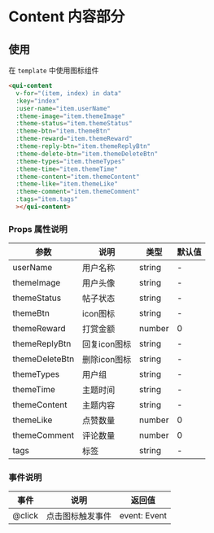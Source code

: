 # Content 内容部分

## 使用

在 `template` 中使用图标组件
```html
<qui-content
  v-for="(item, index) in data"
  :key="index"
  :user-name="item.userName"
  :theme-image="item.themeImage"
  :theme-status="item.themeStatus"
  :theme-btn="item.themeBtn"
  :theme-reward="item.themeReward"
  :theme-reply-btn="item.themeReplyBtn"
  :theme-delete-btn="item.themeDeleteBtn"
  :theme-types="item.themeTypes"
  :theme-time="item.themeTime"
  :theme-content="item.themeContent"
  :theme-like="item.themeLike"
  :theme-comment="item.themeComment"
  :tags="item.tags"
  ></qui-content>
```

### Props 属性说明

| 参数 | 说明 | 类型 | 默认值 |
| ---- | ---- | ---- | ---- |
| userName | 用户名称 | string | - |
| themeImage | 用户头像 | string | -|
| themeStatus | 帖子状态 | string | - |
| themeBtn | icon图标| string | - |
| themeReward | 打赏金额 | number | 0 |
| themeReplyBtn | 回复icon图标 | string | - |
| themeDeleteBtn | 删除icon图标 | string | - |
| themeTypes | 用户组 | string | - |
| themeTime | 主题时间 | string | - |
| themeContent | 主题内容 | string | - |
| themeLike | 点赞数量 | number | 0 |
| themeComment | 评论数量 | number | 0 |
| tags | 标签 | string | - |

### 事件说明

| 事件 | 说明 | 返回值 |
| ---- | ---- | ---- |
| @click | 点击图标触发事件 | event: Event |